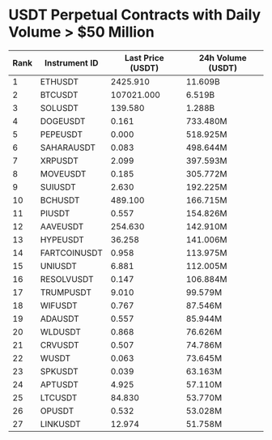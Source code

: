 # USDT Perpetual Contracts with Daily Volume > $50 Million

| Rank | Instrument ID | Last Price (USDT) | 24h Volume (USDT) |
|------|---------------|-------------------|-------------------|
| 1 | ETHUSDT | 2425.910 | 11.609B |
| 2 | BTCUSDT | 107021.000 | 6.519B |
| 3 | SOLUSDT | 139.580 | 1.288B |
| 4 | DOGEUSDT | 0.161 | 733.480M |
| 5 | PEPEUSDT | 0.000 | 518.925M |
| 6 | SAHARAUSDT | 0.083 | 498.644M |
| 7 | XRPUSDT | 2.099 | 397.593M |
| 8 | MOVEUSDT | 0.185 | 305.772M |
| 9 | SUIUSDT | 2.630 | 192.225M |
| 10 | BCHUSDT | 489.100 | 166.715M |
| 11 | PIUSDT | 0.557 | 154.826M |
| 12 | AAVEUSDT | 254.630 | 142.910M |
| 13 | HYPEUSDT | 36.258 | 141.006M |
| 14 | FARTCOINUSDT | 0.958 | 113.975M |
| 15 | UNIUSDT | 6.881 | 112.005M |
| 16 | RESOLVUSDT | 0.147 | 106.884M |
| 17 | TRUMPUSDT | 9.010 | 99.579M |
| 18 | WIFUSDT | 0.767 | 87.546M |
| 19 | ADAUSDT | 0.557 | 85.944M |
| 20 | WLDUSDT | 0.868 | 76.626M |
| 21 | CRVUSDT | 0.507 | 74.786M |
| 22 | WUSDT | 0.063 | 73.645M |
| 23 | SPKUSDT | 0.039 | 63.163M |
| 24 | APTUSDT | 4.925 | 57.110M |
| 25 | LTCUSDT | 84.830 | 53.770M |
| 26 | OPUSDT | 0.532 | 53.028M |
| 27 | LINKUSDT | 12.974 | 51.758M |
